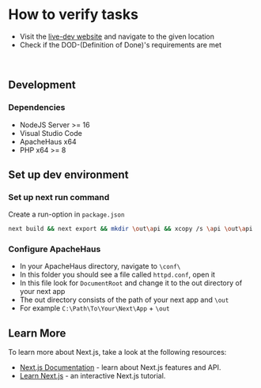 # How to verify tasks

- Visit the [live-dev website](https://school-collab.ga) and navigate to the given location
- Check if the DOD-(Definition of Done)'s requirements are met

&nbsp;

## Development

### Dependencies
* NodeJS Server >= 16
* Visual Studio Code
* ApacheHaus x64
* PHP x64 >= 8

## Set up dev environment
### Set up next run command
Create a run-option in `package.json`
```bash
next build && next export && mkdir \out\api && xcopy /s \api \out\api
```

### Configure ApacheHaus
* In your ApacheHaus directory, navigate to `\conf\` <br>
* In this folder you should see a file called `httpd.conf`, open it <br>
* In this file look for `DocumentRoot` and change it to the out directory of your next app <br>
* The out directory consists of the path of your next app and `\out` <br>
* For example `C:\Path\To\Your\Next\App` + `\out` <br>

## Learn More

To learn more about Next.js, take a look at the following resources:

- [Next.js Documentation](https://nextjs.org/docs) - learn about Next.js features and API.
- [Learn Next.js](https://nextjs.org/learn) - an interactive Next.js tutorial.
